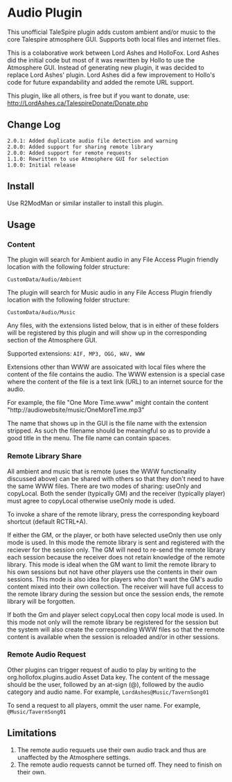 # Audio Plugin

This unofficial TaleSpire plugin adds custom ambient and/or music to the core Talespire atmosphere GUI.
Supports both local files and internet files.

This is a colaborative work between Lord Ashes and HolloFox. Lord Ashes did the initial code but most of it
was rewritten by Hollo to use the Atmosphere GUI. Instead of generating new plugin, it was decided to replace
Lord Ashes' plugin. Lord Ashes did a few improvement to Hollo's code for future expandability and added the
remote URL support.

This plugin, like all others, is free but if you want to donate, use: http://LordAshes.ca/TalespireDonate/Donate.php

## Change Log

```
2.0.1: Added duplicate audio file detection and warning
2.0.0: Added support for sharing remote library
2.0.0: Added support for remote requests
1.1.0: Rewritten to use Atmosphere GUI for selection
1.0.0: Initial release
```

## Install

Use R2ModMan or similar installer to install this plugin.

## Usage

### Content

The plugin will search for Ambient audio in any File Access Plugin friendly location with the following folder
structure:

``CustomData/Audio/Ambient``

The plugin will search for Music audio in any File Access Plugin friendly location with the following folder
structure:

``CustomData/Audio/Music``

Any files, with the extensions listed below, that is in either of these folders will be registered by this plugin
and will show up in the corresponding section of the Atmosphere GUI.

Supported extensions: ``AIF, MP3, OGG, WAV, WWW``

Extensions other than WWW are assoicated with local files where the content of the file contains the audio.
The WWW extension is a special case where the content of the file is a text link (URL) to an internet source for
the audio. 

For example, the file "One More Time.www" might contain the content "http://audiowebsite/music/OneMoreTime.mp3"

The name that shows up in the GUI is the file name with the extension stripped. As such the filename should be
meaningful so as to provide a good title in the menu. The file name can contain spaces.

### Remote Library Share

All ambient and music that is remote (uses the WWW functionality discussed above) can be shared with others
so that they don't need to have the same WWW files. There are two modes of sharing: useOnly and copyLocal.
Both the sender (typically GM) and the receiver (typically player) must agree to copyLocal otherwise useOnly
mode is uded.

To invoke a share of the remote library, press the corresponding keyboard shortcut (default RCTRL+A).

If either the GM, or the player, or both have selected useOnly then use only mode is used. In this mode the
remote library is sent and registered with the reciever for the session only. The GM will need to re-send the
remote library each session because the receiver does not retain knowledge of the remote library. This mode is
ideal when the GM want to limit the remote library to his own sessions but not have other players use the contents
in their own sessions. This mode is also idea for players who don't want the GM's audio content mixed into
their own collection. The receiver will have full access to the remote library during the session but once the
session ends, the remote library will be forgotten.

If both the Gm and player select copyLocal then copy local mode is used. In this mode not only will the remote
library be registered for the session but the system will also create the corresponding WWW files so that the
remote content is available when the session is reloaded and/or in other sessions.

### Remote Audio Request

Other plugins can trigger request of audio to play by writing to the org.hollofox.plugins.audio Asset Data key.
The content of the message should be the user, followed by an at-sign (@), followed by the audio category and
audio name. For example, ``LordAshes@Music/TavernSong01``

To send a request to all players, ommit the user name. For example, ``@Music/TavernSong01``

## Limitations

1. The remote audio requuets use their own audio track and thus are unaffected by the Atmosphere settings.
2. The remote audio requests cannot be turned off. They need to finish on their own.
